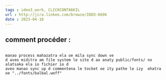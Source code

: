 ```yaml
---
tags : ideo3_work, CLICKCONTA6KIL
url : http://jira.linkeo.com/browse/IDEO-6696
date : 2023-04-18
---
```



## comment procéder : 

```description

manao process mahazatra ela oe mila sync down ve  
d aveo miditra am file system le site d ao anaty public/fonts/ no alatsaka ela io fichier io d  
aveo manao sync up d commentena le tocket oe ity pathe le izy  ohatra oe "../fonts/balbal.woff"

```

